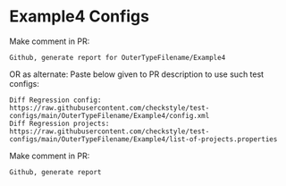 # Example4 Configs
Make comment in PR:
```
Github, generate report for OuterTypeFilename/Example4
```
OR as alternate:
Paste below given to PR description to use such test configs:
```
Diff Regression config: https://raw.githubusercontent.com/checkstyle/test-configs/main/OuterTypeFilename/Example4/config.xml
Diff Regression projects: https://raw.githubusercontent.com/checkstyle/test-configs/main/OuterTypeFilename/Example4/list-of-projects.properties
```
Make comment in PR:
```
Github, generate report
```
